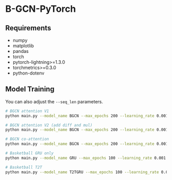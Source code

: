 # B-GCN-PyTorch

## Requirements

* numpy
* matplotlib
* pandas
* torch
* pytorch-lightning>=1.3.0
* torchmetrics>=0.3.0
* python-dotenv

## Model Training

You can also adjust the `--seq_len` parameters.

```bash
# BGCN attention V1
python main.py --model_name BGCN --max_epochs 200 --learning_rate 0.001 --weight_decay 0 --batch_size 32 --aspect_num 4 --hidden_dim 64 --co_attention_dim 16 --applying_player --applying_attention  --output_attention V1 --loss nba_mae --settings supervised 
```

```bash
# BGCN attention V2 (add diff and mul)
python main.py --model_name BGCN --max_epochs 200 --learning_rate 0.001 --weight_decay 0 --batch_size 32 --aspect_num 4 --hidden_dim 64 --co_attention_dim 16 --applying_player --applying_attention  --output_attention V2 --loss nba_mae --settings supervised 
```

```bash
# BGCN co-attention
python main.py --model_name BGCN --max_epochs 200 --learning_rate 0.001 --weight_decay 0 --batch_size 32 --aspect_num 4 --hidden_dim 64 --co_attention_dim 16 --applying_player --applying_attention  --output_attention co --loss nba_mae --settings supervised 
```

```bash
# Basketball GRU only
python main.py --model_name GRU --max_epochs 100 --learning_rate 0.001 --weight_decay 0 --batch_size 32 --hidden_dim 64 --loss nba_score --settings supervised
```

```bash
# Basketball T2T
python main.py --model_name T2TGRU --max_epochs 100 --learning_rate 0.001 --weight_decay 0 --batch_size 32 --hidden_dim 64 --loss nba_T2T --settings supervised
```